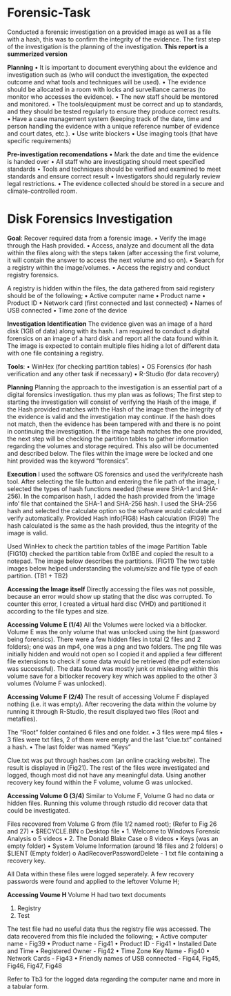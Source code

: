 # Forensic-Task
  Conducted a forensic investigation on a provided image as well as a file with a hash, this was to confirm the integrity of the evidence. The first step of the                investigation is the planning of the investigation.
  **This report is a summerized version**

**Planning**
  •	It is important to document everything about the evidence and investigation such as (who will conduct the investigation, the expected outcome and what tools and              techniques will be used).
  •	The evidence should be allocated in a room with locks and surveillance cameras (to monitor who accesses the evidence).
  •	The new staff should be mentored and monitored.
  •	The tools/equipment must be correct and up to standards, and they should be tested regularly to ensure they produce correct results.
  •	Have a case management system (keeping track of the date, time and person handling the evidence with a unique reference number of evidence and court dates, etc.).
  •	Use write blockers
  •	Use imaging tools (that have specific requirements)

**Pre-investigation recomendations**
  •	Mark the date and time the evidence is handed over
  •	All staff who are investigating should meet specified standards
  •	Tools and techniques should be verified and examined to meet standards and ensure correct result
  •	Investigators should regularly review legal restrictions.
  •	The evidence collected should be stored in a secure and climate-controlled room.

# Disk Forensics Investigation  
**Goal**: Recover required data from a forensic image.
  •	Verify the image through the Hash provided.
  •	Access, analyze and document all the data within the files along with the steps taken (after accessing the first volume, it will contain the answer to access the next        volume and so on).
  •	Search for a registry within the image/volumes.
  •	Access the registry and conduct registry forensics.
  
  A registry is hidden within the files, the data gathered from said registery should be of the following;
  •	Active computer name
  •	Product name
  •	Product ID
  •	Network card (first connected and last connected)
  •	Names of USB connected
  •	Time zone of the device


**Investigation**
  **Identification**
    The evidence given was an image of a hard disk (1GB of data) along with its hash. I am required to conduct a digital forensics on an image of a hard disk and report all      the data found within it. The image is expected to contain multiple files hiding a lot of different data with one file containing a registry. 
  
  **Tools**: 
    •	WinHex (for checking partition tables)
    •	OS Forensics (for hash verification and any other task if necessary)
    •	R-Studio (for data recovery)
  
  **Planning**
  Planning the approach to the investigation is an essential part of a digital forensics investigation. thus my plan was as follows;
  The first step to starting the investigation will consist of verifying the Hash of the image, if the Hash provided matches with the Hash of the image then the integrity of   the evidence is valid and the investigation may continue. If the hash does not match, then the evidence has been tampered with and there is no point in continuing the        investigation.
  If the image hash matches the one provided, the next step will be checking the partition tables to gather information regarding the volumes and storage required. This also   will be documented and described below. The files within the image were be locked and one hint provided was the keyword “forensics”. 

**Execution**
I used the software OS forensics and used the verify/create hash tool. After selecting the file button and entering the file path of the image, I selected the types of hash functions needed (these were SHA-1 and SHA-256).
In the comparison hash, I added the hash provided from the ‘image info’ file that contained the SHA-1 and SHA-256 hash. I used the SHA-256 hash and selected the calculate option so the software would calculate and verify automatically.
Provided Hash info(FIG8)
Hash calculation (FIG9)
The hash calculated is the same as the hash provided, thus the integrity of the image is valid.

Used WinHex to check the partition tables of the image
Partition Table (FIG10)
checked the partition table from 0x1BE and copied the result to a notepad. The image below describes the partitions. (FIG11)
The two table images below helped understanding the volume/size and file type of each partition.
(TB1 + TB2)

**Accessing the Image itself**
Directly accessing the files was not possible, because an error would show up stating that the disc was corrupted. To counter this error, I created a virtual hard disc (VHD) and partitioned it according to the file types and size.

**Accessing Volume E (1/4)**
All the Volumes were locked via a bitlocker. Volume E was the only volume that was unlocked using the hint (password being forensics).
There were a few hidden files in total (2 files and 2 folders); one was an mp4, one was a png and two folders. 
The png file was initially hidden and would not open so I copied it and applied a few different file extensions to check if some data would be retrieved (the pdf extension was successful). The data found was mostly junk or misleading within this volume save for a bitlocker recovery key which was applied to the other 3 volumes (Volume F was unlocked).

**Accessing Volume F (2/4)**
The result of accessing Volume F displayed nothing (i.e. it was empty).
After recovering the data within the volume by running it through R-Studio, the result displayed two files (Root and metafiles).

The “Root” folder contained 6 files and one folder.
•	3 files were mp4 files
•	3 files were txt files, 2 of them were empty and the last “clue.txt” contained a hash.
•	The last folder was named “Keys”

Clue.txt was put through hashes.com (an online cracking website). The result is displayed in (Fig21).
The rest of the files were investigated and logged, though most did not have any meaningful data. Using another recovery key found within the F volume, volume G was unlocked.

**Accessing Volume G (3/4)**
Similar to Volume F, Volume G had no data or hidden files. Running this volume through rstudio did recover data that could be investigated.  

Files recovered from Volume G from (file 1/2 named root); (Refer to Fig 26 and 27)
•	$RECYCLE.BIN
  o	Desktop file
•	1. Welcome to Windows Forensic Analysis
  o	5 videos
•	2. The Donald Blake Case
  o	8 videos
•	Keys (was an empty folder)
•	System Volume Information (around 18 files and 2 folders)
  o	$LIENT (Empty folder)
  o	AadRecoverPasswordDelete
    -	1 txt file containing a recovery key.

All Data within these files were logged seperately. A few recovery passwords were found and applied to the leftover Volume H;

**Accessing Voume H**
Volume H had two text documents 
1. Registry
2. Test

The test file had no useful data thus the registry file was accessed.
The data recovered from this file included the following;
•	Active computer name - Fig39
•	Product name - Fig41
•	Product ID - Fig41
•	Installed Date and Time 
•	Registered Owner - Fig42
•	Time Zone Key Name - Fig40
•	Network Cards - Fig43
•	Friendly names of USB connected - Fig44, Fig45, Fig46, Fig47, Fig48

Refer to Tb3 for the logged data regarding the computer name and more in a tabular form.


